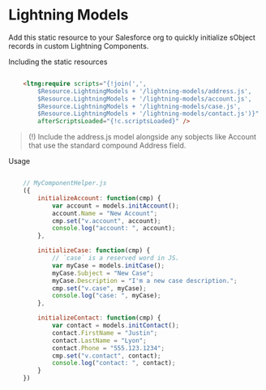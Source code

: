 # Lightning Models

Add this static resource to your Salesforce org to quickly initialize sObject records in custom Lightning Components.

Including the static resources

```html

	<ltng:require scripts="{!join(',',
		$Resource.LightningModels + '/lightning-models/address.js',
		$Resource.LightningModels + '/lightning-models/account.js',
		$Resource.LightningModels + '/lightning-models/case.js',
		$Resource.LightningModels + '/lightning-models/contact.js')}"
		afterScriptsLoaded="{!c.scriptsLoaded}" />

```

> (!) Include the address.js model alongside any sobjects like Account that use the standard compound Address field.

Usage

```javascript

	// MyComponentHelper.js
	({
		initializeAccount: function(cmp) {
			var account = models.initAccount();
			account.Name = "New Account";
			cmp.set("v.account", account);
			console.log("account: ", account);
		},

		initializeCase: function(cmp) {
			// `case` is a reserved word in JS.
			var myCase = models.initCase();
			myCase.Subject = "New Case";
			myCase.Description = "I'm a new case description.";
			cmp.set("v.case", myCase);
			console.log("case: ", myCase);
		},

		initializeContact: function(cmp) {
			var contact = models.initContact();
			contact.FirstName = "Justin";
			contact.LastName = "Lyon";
			contact.Phone = "555.123.1234";
			cmp.set("v.contact", contact);
			console.log("contact: ", contact);
		}
	})

```
